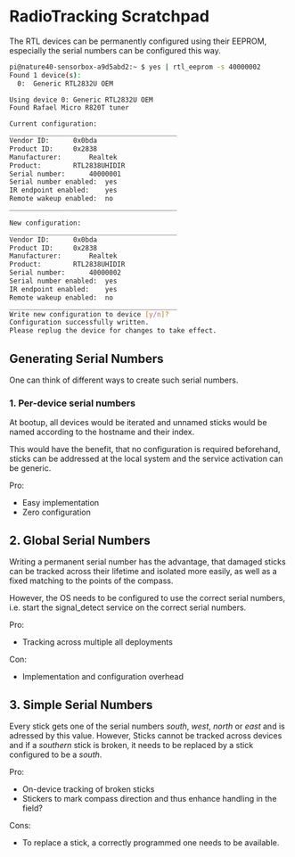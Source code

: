 # RadioTracking Scratchpad

The RTL devices can be permanently configured using their EEPROM, especially the serial numbers can be configured this way.

```bash
pi@nature40-sensorbox-a9d5abd2:~ $ yes | rtl_eeprom -s 40000002
Found 1 device(s):
  0:  Generic RTL2832U OEM

Using device 0: Generic RTL2832U OEM
Found Rafael Micro R820T tuner

Current configuration:
__________________________________________
Vendor ID:		0x0bda
Product ID:		0x2838
Manufacturer:		Realtek
Product:		RTL2838UHIDIR
Serial number:		40000001
Serial number enabled:	yes
IR endpoint enabled:	yes
Remote wakeup enabled:	no
__________________________________________

New configuration:
__________________________________________
Vendor ID:		0x0bda
Product ID:		0x2838
Manufacturer:		Realtek
Product:		RTL2838UHIDIR
Serial number:		40000002
Serial number enabled:	yes
IR endpoint enabled:	yes
Remote wakeup enabled:	no
__________________________________________
Write new configuration to device [y/n]? 
Configuration successfully written.
Please replug the device for changes to take effect.
```

## Generating Serial Numbers 

One can think of different ways to create such serial numbers. 

### 1. Per-device serial numbers

At bootup, all devices would be iterated and unnamed sticks would be named according to the hostname and their index. 

This would have the benefit, that no configuration is required beforehand, sticks can be addressed at the local system and the service activation can be generic.

Pro: 
- Easy implementation
- Zero configuration

## 2. Global Serial Numbers

Writing a permanent serial number has the advantage, that damaged sticks can be tracked across their lifetime and isolated more easily, as well as a fixed matching to the points of the compass. 

However, the OS needs to be configured to use the correct serial numbers, i.e. start the signal_detect service on the correct serial numbers. 

Pro: 
- Tracking across multiple all deployments

Con:
- Implementation and configuration overhead

## 3. Simple Serial Numbers

Every stick gets one of the serial numbers *south*, *west*, *north* or *east* and is adressed by this value. However, Sticks cannot be tracked across devices and if a *southern* stick is broken, it needs to be replaced by a stick configured to be a *south*. 

Pro:
- On-device tracking of broken sticks
- Stickers to mark compass direction and thus enhance handling in the field?

Cons:
- To replace a stick, a correctly programmed one needs to be available.